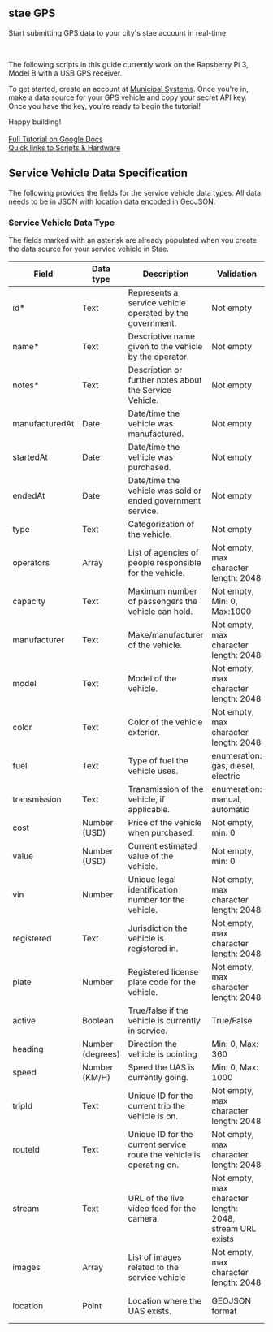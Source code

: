 <h2> stae GPS </h2>

<p> Start submitting GPS data to your city's stae account in real-time. </p> <br>

The following scripts in this guide currently work on the Rapsberry Pi 3, Model B with a USB GPS receiver.<br>

To get started, create an account at <a href="https://municipal.systems" target="_blank"> Municipal Systems</a>. Once you're in, make a data source for your GPS vehicle and copy your secret API key. Once you have the key, you're ready to begin the tutorial!<br>

Happy building! 
<br>
<br>
<a href="https://docs.google.com/document/d/1RuPy-DXyvwP1_uuzpQx7pJ8gg4ft0RnslZ7wTNUNsGw/edit?usp=sharing" target="_blank"> Full Tutorial on Google Docs </a>
<br>
<a href="https://cpenalosa.github.io/staeGPS/" target="_blank"> Quick links to Scripts & Hardware </a>

## Service Vehicle Data Specification

The following provides the fields for the service vehicle data types. All data needs to be in JSON with location data encoded in [GeoJSON](http://geojson.org/). 

### Service Vehicle Data Type
The fields marked with an asterisk are already populated when you create the data source for your service vehicle in Stae. 

| Field | Data type | Description | Validation | Example
| ---   | --- 		| ---         | ---		   | ---
|id*    | Text      | Represents a service vehicle operated by the government. | Not empty | "Service Vehicle"
|name* | Text 		| Descriptive name given to the vehicle by the operator. | Not empty | "Snow Plow Trackers Pilot"
|notes* | Text 		| Description or further notes about the Service Vehicle. | Not empty | "Snow Plow Deployment for Downtown Routes"
|manufacturedAt  | Date      | Date/time the vehicle was manufactured. | Not empty | "2018-01-01"
|startedAt   | Date      | Date/time the vehicle was purchased. |  Not empty | "2018-02-01"
|endedAt   | Date      | Date/time the vehicle was sold or ended government service. |  Not empty | "2018-03-01"
|type | Text 		| Categorization of the vehicle. | Not empty | "Snow Plow"
|operators| Array 	| List of agencies of people responsible for the vehicle. | Not empty, max character length: 2048 | ["Public Works Deparment"]
|capacity | Text 		| Maximum number of passengers the vehicle can hold. | Not empty, Min: 0, Max:1000 | "5"
|manufacturer| Text | Make/manufacturer of the vehicle. | Not empty, max character length: 2048 | "Ford"
|model  | Text 		| Model of the vehicle. | Not empty, max character length: 2048 | "F-250"
|color  | Text 		| Color of the vehicle exterior. | Not empty, max character length: 2048 | "Shadow Black"
|fuel  | Text 		| Type of fuel the vehicle uses. | enumeration: gas, diesel, electric | "gas"
|transmission  | Text 		| Transmission of the vehicle, if applicable. | enumeration: manual, automatic | "automatic"
|cost | Number (USD) 	| Price of the vehicle when purchased. | Not empty, min: 0 | 35000
|value | Number (USD) 	| Current estimated value of the vehicle. | Not empty, min: 0 | 35000
|vin | Number 	| Unique legal identification number for the vehicle. | Not empty, max character length: 2048 | "1ABCD23EFGHI456789"
|registered | Text 	| Jurisdiction the vehicle is registered in. | Not empty, max character length: 2048 | "Jersey City, NJ"
|plate | Number 	| Registered license plate code for the vehicle. | Not empty, max character length: 2048 | "ABC1234"
|active | Boolean 	| True/false if the vehicle is currently in service. | True/False | "True"
|heading | Number (degrees) 	| Direction the vehicle is pointing | Min: 0, Max: 360 | "175.45"
|speed 	| Number (KM/H) | Speed the UAS is currently going. | Min: 0, Max: 1000 | "5 KM/H"
|tripId | Text 		| Unique ID for the current trip the vehicle is on. | Not empty, max character length: 2048 | "Trip 001"
|routeId | Text 		| Unique ID for the current service route the vehicle is operating on. | Not empty, max character length: 2048 | "CBD Emergency Vehicle Route"  
|stream | Text 		| URL of the live video feed for the camera. | Not empty, max character length: 2048, stream URL exists | https://stae.co/ServiceFeed
|images | Array 	| List of images related to the service vehicle | Not empty, max character length: 2048 | [https://stae.co/service1.jpg, https://stae.co/service2.jpg]
|location | Point 	| Location where the UAS exists. | GEOJSON format | {"type": "Point", "coordinates": [-74.0429, 40.744]}


